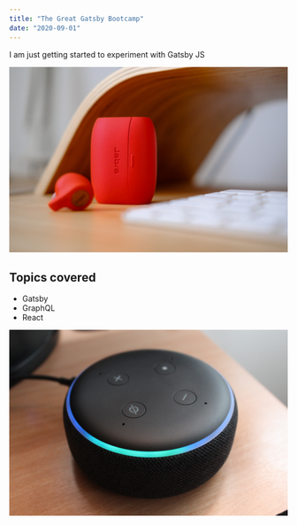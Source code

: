 ```yaml
---
title: "The Great Gatsby Bootcamp"
date: "2020-09-01"
---
```


I am just getting started to experiment with Gatsby JS

![Background](./bg.png)

## Topics covered

- Gatsby
- GraphQL
- React

![Background](./bg2.png)